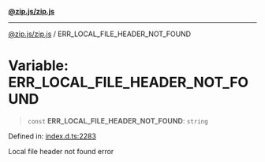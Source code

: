 [**@zip.js/zip.js**](../README.md)

***

[@zip.js/zip.js](../globals.md) / ERR\_LOCAL\_FILE\_HEADER\_NOT\_FOUND

# Variable: ERR\_LOCAL\_FILE\_HEADER\_NOT\_FOUND

> `const` **ERR\_LOCAL\_FILE\_HEADER\_NOT\_FOUND**: `string`

Defined in: [index.d.ts:2283](https://github.com/gildas-lormeau/zip.js/blob/a8683b5808f1a1fcac8b2988f79c4fbbc6b3e88f/index.d.ts#L2283)

Local file header not found error
